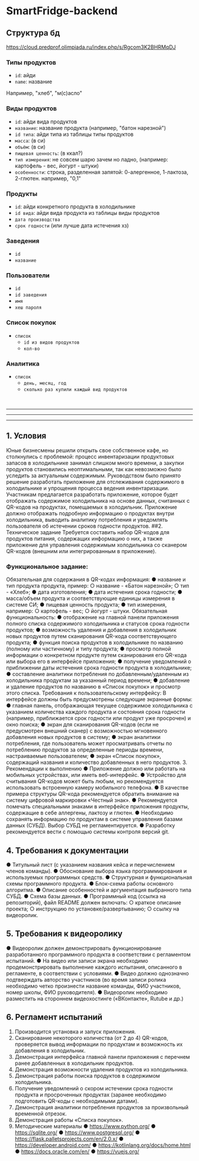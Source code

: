 # SmartFridge-backend

## Структура бд

https://cloud.predprof.olimpiada.ru/index.php/s/Rgcom3K2BHRMqDJ

### Типы продуктов
* `id`: айди
* `name`: название

Например, "хлеб", "м(c)асло"

### Виды продуктов
* `id`: айди вида продуктов
* `название`: название продукта (например, "батон нарезной")
* `id типа`: айди типа из таблицы типы продуктов
* `масса`: (в си)
* `объём`: (в си)
* `пищевая ценность`: (в ккал?)
* `тип измерения`: не совсем шарю зачем но ладно, (например: картофель - вес, йогурт - штуки)
* `особенности`: строка, разделенная запятой: 0-алергенное, 1-лактоза, 2-глютен. например, "0,1"

### Продукты
* `id`: айди конкретного продукта в холодильнике
* `id вида`: айди вида продукта из таблицы виды продуктов
* `дата производства`
* `срок годности` (или лучше дата истечения хз)

### Заведения
* `id`
* `название`

### Пользователи
* `id`
* `id заведения`
* `имя`
* `хеш пароля`

### Список покупок
* `список`
  * `id из видов продуктов`
  * `кол-во`

### Аналитика
* `список`
  * `день, месяц, год`
  * `сколько раз купили каждый вид продуктов`

<br>
<hr>
<hr>
<hr>

## 1. Условия
Юные бизнесмены решили открыть свое собственное кафе, но
столкнулись с проблемой: процесс инвентаризации продуктовых запасов в
холодильнике занимал слишком много времени, а закупки продуктов
становились неоптимальными, так как невозможно было уследить за
актуальным содержимым. Руководством было принято решение
разработать приложение для отслеживания содержимого в холодильнике и
упрощения процесса ведения инвентаризации.
Участникам предлагается разработать приложение, которое будет
отображать содержимое холодильника на основе данных, считанных с
QR-кодов на продуктах, помещаемых в холодильник.
Приложение должно отображать подробную информацию о
продуктах внутри холодильника, выводить аналитику потребления и
уведомлять пользователя об истечении сроков годности продуктов.
##2. Техническое задание
Требуется составить набор QR-кодов для продуктов питания,
содержащих информацию о них, а также приложение для управления
содержимым холодильника со сканером QR-кодов (внешним или
интегрированным в приложение).
### Функциональное задание:
Обязательная для содержания в QR-кодах информация:
● название и тип продукта продукта, пример:
○ название - «Батон нарезной»;
○ тип - «Хлеб»;
● дата изготовления;
● дата истечения срока годности;
● масса/объем продукта и соответствующие единицы измерения в
системе СИ;
● пищевая ценность продукта;
● тип измерения, например:
○ картофель - вес;
○ йогурт - штуки.
Обязательная функциональность:
● отображение на главной панели приложения полного списка
содержимого холодильника и статусов срока годности продуктов;
● возможность удаления и добавления в холодильник новых продуктов
путем сканирования QR-кода соответствующего продукта;
● функция поиска продуктов в холодильнике по названию (полному
или частичному) и типу продукта;
● просмотр полной информации о конкретном продукте путем
сканирования его QR-кода или выбора его в интерфейсе
приложения;
● получение уведомлений о приближении даты истечения срока
годности продукта в холодильнике;
● составление аналитики потребления по добавленным/удаленным из
холодильника продуктам за указанный период времени;
● добавление и удаление продуктов по названию в «Список покупок»
и просмотр этого списка.
Требования к пользовательскому интерфейсу:
В интерфейсе должны быть предусмотрены следующие экранные формы:
● главная панель, отображающая текущее содержимое холодильника с
указанием количества каждого продукта и состояния срока годности
(например, приближается срок годности или продукт уже просрочен)
и окно поиска;
● экран для сканирования QR-кодов (если не предусмотрен внешний
сканер) с возможностью мгновенного добавления новых продуктов в
систему;
● экран аналитики потребления, где пользователь может
просматривать отчеты по потреблению продуктов за определенные
периоды времени, настраиваемые пользователем;
● экран «Список покупок», содержащий названия и количество
добавленных в него продуктов.
3. Рекомендации к выполнению
● Приложение должно или работать на мобильных устройствах, или
иметь веб-интерфейс.
● Устройство для считывания QR-кодов может быть любым, но
рекомендуется использовать встроенную камеру мобильного
телефона.
● В качестве примера структуры QR-кода рекомендуется обратить
внимание на систему цифровой маркировки «Честный знак».
● Рекомендуется помечать специальными знаками в интерфейсе
приложения продукты, содержащие в себе аллергены, лактозу и
глютен.
● Необходимо сохранять информацию по продуктам в системе
управления базами данных (СУБД). Выбор СУБД не
регламентируется.
● Разработку рекомендуется вести с помощью системы контроля
версий git.
## 4. Требования к документации
● Титульный лист (с указанием названия кейса и перечислением
членов команды).
● Обоснование выбора языка программирования и используемых
программных средств.
● Структурная и функциональная схемы программного продукта.
● Блок-схема работы основного алгоритма.
● Описание особенностей и аргументация выбранного типа СУБД.
● Схема базы данных.
● Программный код (ссылка на репозиторий), файл README должен
включать:
○ краткое описание проекта;
○ инструкцию по установке/развертыванию;
○ ссылку на видеоролик.
## 5. Требования к видеоролику
● Видеоролик должен демонстрировать функционирование
разработанного программного продукта в соответствии с
регламентом испытаний.
● На видео или записи экрана необходимо продемонстрировать
выполнение каждого испытания, описанного в регламенте, в
соответствии с условиями.
● Видео должно однозначно подтверждать авторство участников (во
время записи ролика необходимо четко произнести название
команды, ФИО участников, номер школы, ФИО руководителя).
● Видеоролик необходимо разместить на стороннем видеохостинге
(«ВКонтакте», Rutube и др.)
## 6. Регламент испытаний
1. Производится установка и запуск приложения.
2. Сканирование некоторого количества (от 2 до 4) QR-кодов,
проверяется вывод информации по продуктам и возможность их
добавления в холодильник.
3. Демонстрация интерфейса главной панели приложения с перечнем
ранее добавленных в холодильник продуктов.
4. Демонстрация возможности удаления продуктов из холодильника.
5. Демонстрация работы поиска продуктов в содержимом
холодильника.
6. Получение уведомлений о скором истечении срока годности
продукта и просроченных продуктах (заранее необходимо
подготовить QR-коды с необходимыми датами).
7. Демонстрация аналитики потребления продуктов за произвольный
временной отрезок.
8. Демонстрация работы «Списка покупок».
7. Методические материалы
● https://www.python.org/
● https://sqlite.org/
● https://www.postgresql.org/
● https://flask.palletsprojects.com/en/2.0.x/
● https://developer.android.com/
● https://kotlinlang.org/docs/home.html
● https://docs.oracle.com/en/
● https://vuejs.org/
